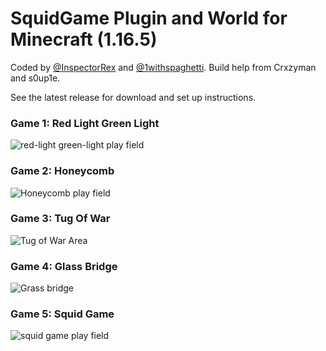 <h1>SquidGame Plugin and World for Minecraft (1.16.5)</h1>

Coded by [@InspectorRex](https://github.com/InspectorRex) and [@1withspaghetti](https://github.com/1withspaghetti). Build help from Crxzyman and s0up1e.

See the latest release for download and set up instructions.

<h3>Game 1: Red Light Green Light</h3>

![red-light green-light play field](https://imgur.com/p2rGnur.png)

<h3>Game 2: Honeycomb</h3>

![Honeycomb play field](https://imgur.com/D8n2ZAr.png)

<h3>Game 3: Tug Of War</h3>

![Tug of War Area](https://imgur.com/zFnRrhX.png)

<h3>Game 4: Glass Bridge</h3>

![Grass bridge](https://imgur.com/abGjhqv.png)

<h3>Game 5: Squid Game</h3>

![squid game play field](https://imgur.com/p2rGnur.png)
